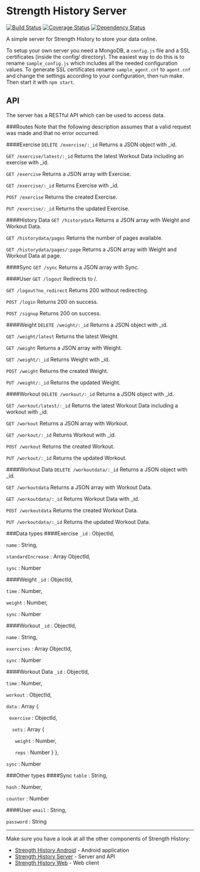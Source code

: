 Strength History Server
=======================
[![Build Status](https://travis-ci.org/johvik/strength_history_server.png?branch=master)](https://travis-ci.org/johvik/strength_history_server)
[![Coverage Status](https://coveralls.io/repos/johvik/strength_history_server/badge.png)](https://coveralls.io/r/johvik/strength_history_server)
[![Dependency Status](https://david-dm.org/johvik/strength_history_server.png)](https://david-dm.org/johvik/strength_history_server)

A simple server for Strength History to store your data online.

To setup your own server you need a MongoDB, a `config.js` file and a SSL certificates (inside the config/ directory).
The easiest way to do this is to rename `sample_config.js` which includes all the needed configuration values.
To generate SSL certificates rename `sample_agent.cnf` to `agent.cnf` and change the settings according to your configuration, then run make.
Then start it with `npm start`.

API
---
The server has a RESTful API which can be used to access data.

###Routes
Note that the following description assumes that a valid request was made and that no error occurred.

####Exercise
`DELETE /exercise/:_id` Returns a JSON object with _id.

`GET /exercise/latest/:_id` Returns the latest Workout Data including an exercise with _id.

`GET /exercise` Returns a JSON array with Exercise.

`GET /exercise/:_id` Returns Exercise with _id.

`POST /exercise` Returns the created Exercise.

`PUT /exercise/:_id` Returns the updated Exercise.

####History Data
`GET /historydata` Returns a JSON array with Weight and Workout Data.

`GET /historydata/pages` Returns the number of pages available.

`GET /historydata/pages/:page` Returns a JSON array with Weight and Workout Data at page.

####Sync
`GET /sync` Returns a JSON array with Sync.

####User
`GET /logout` Redirects to /.

`GET /logout?no_redirect` Returns 200 without redirecting.

`POST /login` Returns 200 on success.

`POST /signup` Returns 200 on success.

####Weight
`DELETE /weight/:_id` Returns a JSON object with _id.

`GET /weight/latest` Returns the latest Weight.

`GET /weight` Returns a JSON array with Weight.

`GET /weight/:_id` Returns Weight with _id.

`POST /weight` Returns the created Weight.

`PUT /weight/:_id` Returns the updated Weight.

####Workout
`DELETE /workout/:_id` Returns a JSON object with _id.

`GET /workout/latest/:_id` Returns the latest Workout Data including a workout with _id.

`GET /workout` Returns a JSON array with Workout.

`GET /workout/:_id` Returns Workout with _id.

`POST /workout` Returns the created Workout.

`PUT /workout/:_id` Returns the updated Workout.

####Workout Data
`DELETE /workoutdata/:_id` Returns a JSON object with _id.

`GET /workoutdata` Returns a JSON array with Workout Data.

`GET /workoutdata/:_id` Returns Workout Data with _id.

`POST /workoutdata` Returns the created Workout Data.

`PUT /workoutdata/:_id` Returns the updated Workout Data.

###Data types
####Exercise
`_id` : ObjectId,

`name` : String,

`standardIncrease` : Array ObjectId,

`sync` : Number

####Weight
`_id` : ObjectId,

`time` : Number,

`weight` : Number,

`sync` : Number

####Workout
`_id` : ObjectId,

`name` : String,

`exercises` : Array ObjectId,

`sync` : Number

####Workout Data
`_id` : ObjectId,

`time` : Number,

`workout` : ObjectId,

`data` : Array {

&nbsp;&nbsp;`exercise` : ObjectId,

&nbsp;&nbsp;&nbsp;&nbsp;`sets` : Array {

&nbsp;&nbsp;&nbsp;&nbsp;&nbsp;&nbsp;`weight` : Number,

&nbsp;&nbsp;&nbsp;&nbsp;&nbsp;&nbsp;`reps` : Number
        }
    },

`sync` : Number

###Other types
####Sync
`table` : String,

`hash` : Number,

`counter` : Number

####User
`email` : String,

`password` : String

* * *
Make sure you have a look at all the other components of Strength History:
- [Strength History Android](https://github.com/johvik/strength_history_android) - Android application
- [Strength History Server](https://github.com/johvik/strength_history_server) - Server and API
- [Strength History Web](https://github.com/johvik/strength_history_web) - Web client
